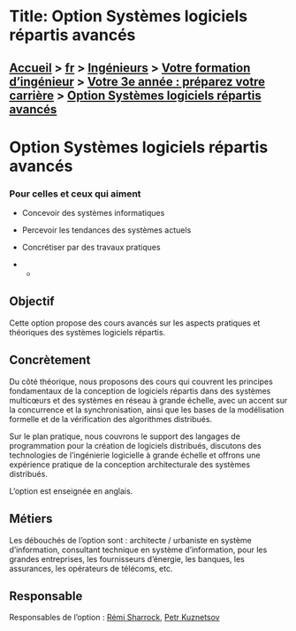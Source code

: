 # Title: Option Systèmes logiciels répartis avancés

## [Accueil](https://www.telecom-paris.fr "https://www.telecom-paris.fr") > [fr](https://www.telecom-paris.fr/fr "fr") > [Ingénieurs](https://www.telecom-paris.fr/fr/ingenieur "Ingénieurs") > [Votre formation d’ingénieur](https://www.telecom-paris.fr/fr/ingenieur/formation "Votre formation d’ingénieur") > [Votre 3e année : préparez votre carrière](https://www.telecom-paris.fr/fr/ingenieur/formation/3e-annee-carriere "Votre 3e année : préparez votre carrière") > [Option Systèmes logiciels répartis avancés](https://www.telecom-paris.fr/fr/ingenieur/formation/3e-annee-carriere/systemes-logiciels-repartis-avances)

[](https://www.telecom-paris.fr/fr/accueil)

# Option Systèmes logiciels répartis avancés

### Pour celles et ceux qui aiment

  * Concevoir des systèmes informatiques
  * Percevoir les tendances des systèmes actuels
  * Concrétiser par des travaux pratiques

  *   * 

## Objectif

Cette option propose des cours avancés sur les aspects pratiques et théoriques
des systèmes logiciels répartis.

## Concrètement

Du côté théorique, nous proposons des cours qui couvrent les principes
fondamentaux de la conception de logiciels répartis dans des systèmes
multicœurs et des systèmes en réseau à grande échelle, avec un accent sur la
concurrence et la synchronisation, ainsi que les bases de la modélisation
formelle et de la vérification des algorithmes distribués.

Sur le plan pratique, nous couvrons le support des langages de programmation
pour la création de logiciels distribués, discutons des technologies de
l’ingénierie logicielle à grande échelle et offrons une expérience pratique de
la conception architecturale des systèmes distribués.

L’option est enseignée en anglais.

## Métiers

Les débouchés de l’option sont : architecte / urbaniste en système
d’information, consultant technique en système d’information, pour les grandes
entreprises, les fournisseurs d’énergie, les banques, les assurances, les
opérateurs de télécoms, etc.

## Responsable

Responsables de l’option : [Rémi Sharrock](https://remisharrock.fr/), [Petr
Kuznetsov](https://www.telecom-paris.fr/petr-kuznetsov)  

